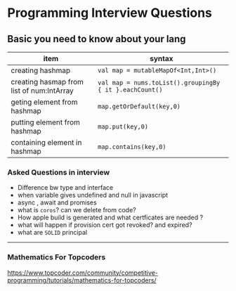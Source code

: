 # Programming Interview Questions

## Basic you need to know about your lang

| item | syntax|
|--|--|
| creating hashmap |`val map = mutableMapOf<Int,Int>()`|
| creating hasmap from list of num:IntArray| `val map = nums.toList().groupingBy { it }.eachCount()`|
| geting element from hashmap| `map.getOrDefault(key,0)`|
| putting element from hashmap| `map.put(key,0)`|
| containing element in hashmap| `map.contains(key,0)`|





### Asked Questions in interview 

  - Difference bw type and interface
  - when variable gives undefined and null in javascript
  - async , await and promises 
  - what is `coros`? can we delete from code? 
  - How apple build is generated and what certficates are needed ?
  - what will happen if provision cert got revoked? and expired?
  - what are `SOLID` principal


  ---
  ### Mathematics For Topcoders
  https://www.topcoder.com/community/competitive-programming/tutorials/mathematics-for-topcoders/
